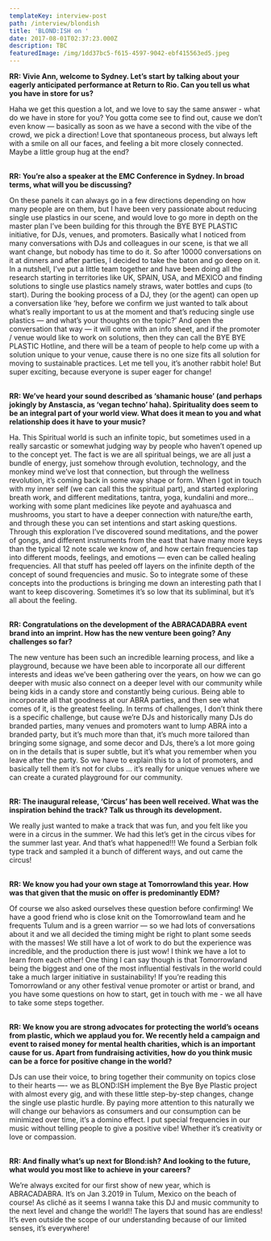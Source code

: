 ```yaml
---
templateKey: interview-post
path: /interview/blondish
title: 'BLOND:ISH on '
date: 2017-08-01T02:37:23.000Z
description: TBC
featuredImage: /img/1dd37bc5-f615-4597-9042-ebf415563ed5.jpeg
---
```

**RR: Vivie Ann, welcome to Sydney. Let’s start by talking about your eagerly anticipated performance at Return to Rio. Can you tell us what you have in store for us?**

Haha we get this question a lot, and we love to say the same answer - what do we have in store for you? You gotta come see to find out, cause we don’t even know — basically as soon as we have a second with the vibe of the crowd, we pick a direction!  Love that spontaneous process, but always left with a smile on all our faces, and feeling a bit more closely connected. Maybe a little group hug at the end?
<br><br>

**RR: You’re also a speaker at the EMC Conference in Sydney. In broad terms, what will you be discussing?**

On these panels it can always go in a few directions depending on how many people are on them, but I have been very passionate about reducing single use plastics in our scene, and would love to go more in depth on the master plan I’ve been building for this through the BYE BYE PLASTIC initiative, for DJs, venues, and promoters. Basically what I noticed from many conversations with DJs and colleagues in our scene, is that we all want change, but nobody has time to do it. So after 10000 conversations on it at dinners and after parties, I decided to take the baton and go deep on it.  In a nutshell, I’ve put a little team together and have been doing all the research starting in territories like UK, SPAIN, USA, and MEXICO and finding solutions to single use plastics namely straws, water bottles and cups (to start). During the booking process of a DJ, they (or the agent) can open up a conversation like ‘hey, before we confirm we just wanted to talk about what’s really important to us at the moment and that’s reducing single use plastics — and what’s your thoughts on the topic?’ And open the conversation that way — it will come with an info sheet, and if the promoter / venue would like to work on solutions, then they can call the BYE BYE PLASTIC Hotline, and there will be a team of people to help come up with a solution unique to your venue, cause there is no one size fits all solution for moving to sustainable practices. Let me tell you, it’s another rabbit hole! But super exciting, because everyone is super eager for change!
<br><br>

**RR: We’ve heard your sound described as ‘shamanic house’ (and perhaps jokingly by Anstascia, as ‘vegan techno’ haha). Spirituality does seem to be an integral part of your world view. What does it mean to you and what relationship does it have to your music?**

Ha. This Spiritual world is such an infinite topic, but sometimes used in a really sarcastic or somewhat judging way by people who haven’t opened up to the concept yet.  The fact is we are all spiritual beings, we are all just a bundle of energy, just somehow through evolution, technology, and the monkey mind we’ve lost that connection, but through the wellness revolution, it’s coming back in some way shape or form. When I got in touch with my inner self (we can call this the spiritual part), and started exploring breath work, and different meditations, tantra, yoga, kundalini and more… working with some plant medicines like peyote and ayahuasca and mushrooms, you start to have a deeper connection with nature/the earth, and through these you can set intentions and start asking questions. Through this exploration I’ve discovered sound meditations, and the power of gongs, and different instruments from the east that have many more keys than the typical 12 note scale we know of, and how certain frequencies tap into different moods, feelings, and emotions — even can be called healing frequencies.  All that stuff has peeled off layers on the infinite depth of the concept of sound frequencies and music.   So to integrate some of these concepts into the productions is bringing me down an interesting path that I want to keep discovering.  Sometimes it’s so low that its subliminal, but it’s all about the feeling. 
<br><br>

**RR: Congratulations on the development of the ABRACADABRA event brand into an imprint. How has the new venture been going? Any challenges so far?**

The new venture has been such an incredible learning process, and like a playground, because we have been able to incorporate all our different interests and ideas we’ve been gathering over the years, on how we can go deeper with music also connect on a deeper level with our community while being kids in a candy store and constantly being curious. Being able to incorporate all that goodness at our ABRA parties, and then see what comes of it, is the greatest feeling. In terms of challenges, I don’t think there is a specific challenge, but cause we’re DJs and historically many DJs do branded parties, many venues and promoters want to lump ABRA into a branded party, but it’s much more than that, it’s much more tailored than bringing some signage, and some decor and DJs, there’s a lot more going on in the details that is super subtle, but it’s what you remember when you leave after the party. So we have to explain this to a lot of promoters, and basically tell them it’s not for clubs … it’s really for unique venues where we can create a curated playground for our community. 
<br><br>

**RR: The inaugural release, ‘Circus’ has been well received. What was the inspiration behind the track? Talk us through its development.**

We really just wanted to make a track that was fun, and you felt like you were in a circus in the summer.  We had this let’s get in the circus vibes for the summer last year. And that’s what happened!!! We found a Serbian folk type track and sampled it a bunch of different ways, and out came the circus! 
<br><br>

**RR: We know you had your own stage at Tomorrowland this year. How was that given that the music on offer is predominantly EDM?**

Of course we also asked ourselves these question before confirming! We have a good friend who is close knit on the Tomorrowland team and he frequents Tulum and is a green warrior — so we had lots of conversations about it and we all decided the timing might be right to plant some seeds with the masses! We still have a lot of work to do but the experience was incredible, and the production there is just wow! I think we have a lot to learn from each other! One thing I can say though is that Tomorrowland being the biggest and one of the most influential festivals in the world could take a much larger initiative in sustainability! If you’re reading this Tomorrowland or any other festival venue promoter or artist or brand, and you have some questions on how to start, get in touch with me - we all have to take some steps together.
<br><br>

**RR: We know you are strong advocates for protecting the world’s oceans from plastic, which we applaud you for. We recently held a campaign and event to raised money for mental health charities, which is an important cause for us. Apart from fundraising activities, how do you think music can be a force for positive change in the world?**

DJs can use their voice, to bring together their community on topics close to their hearts —- we as BLOND:ISH implement the Bye Bye Plastic project with almost every gig, and with these little step-by-step changes, change the single use plastic hurdle. By paying more attention to this naturally we will change our behaviors as consumers and our consumption can be minimized over time, it’s a domino effect. I put special frequencies in our music without telling people to give a positive vibe! Whether it’s creativity or love or compassion.
<br><br>

**RR: And finally what’s up next for Blond:ish? And looking to the future, what would you most like to achieve in your careers?**

We’re always excited for our first show of new year, which is ABRACADABRA. It’s on Jan 3.2019 in Tulum, Mexico on the beach of course! As cliché as it seems I wanna take this DJ and music community to the next level and change the world!! The layers that sound has are endless! It’s even outside the scope of our understanding because of our limited senses, it’s everywhere!
